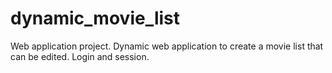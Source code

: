 # dynamic_movie_list
Web application project. Dynamic web application to create a movie list that can be edited.  Login and session.
